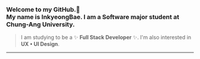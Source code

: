 ### Welcome to my GitHub.👋 <br/> My name is InkyeongBae. I am a Software major student at Chung-Ang University. 

>I am studying to be a ✨ __Full Stack Developer__ ✨</span>. I'm also interested in __UX • UI Design__.

<hr>
